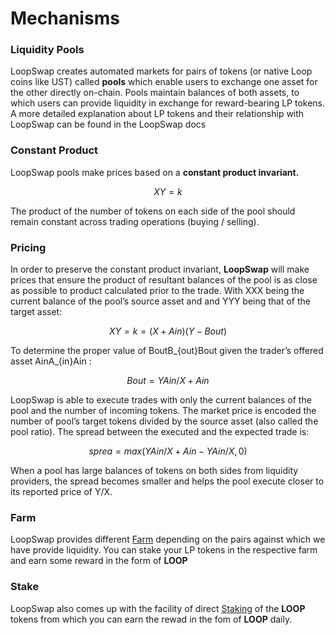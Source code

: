 # Mechanisms

### Liquidity Pools <a href="#liquidity-pools" id="liquidity-pools"></a>

LoopSwap creates automated markets for pairs of tokens (or native Loop coins like UST) called **pools** which enable users to exchange one asset for the other directly on-chain. Pools maintain balances of both assets, to which users can provide liquidity in exchange for reward-bearing LP tokens. A more detailed explanation about LP tokens and their relationship with LoopSwap can be found in the LoopSwap docs

### Constant Product

LoopSwap pools make prices based on a **constant product invariant.**

$$
XY=k
$$

The product of the number of tokens on each side of the pool should remain constant across trading operations (buying / selling).

### Pricing <a href="#pricing" id="pricing"></a>

In order to preserve the constant product invariant, **LoopSwap** will make prices that ensure the product of resultant balances of the pool is as close as possible to product calculated prior to the trade. With XXX being the current balance of the pool’s source asset and and YYY being that of the target asset:

$$
XY=k=(X+Ain​)(Y−Bout​)
$$

To determine the proper value of BoutB_{out}Bout​ given the trader’s offered asset AinA_{in}Ain​ :

$$
Bout​=Y Ain/X+Ain
$$

LoopSwap is able to execute trades with only the current balances of the pool and the number of incoming tokens. The market price is encoded the number of pool’s target tokens divided by the source asset (also called the pool ratio). The spread between the executed and the expected trade is:

$$
sprea=max(Y Ain/X+Ain - YAin/X,0)
$$

When a pool has large balances of tokens on both sides from liquidity providers, the spread becomes smaller and helps the pool execute closer to its reported price of Y/X.

### Farm <a href="#pricing" id="pricing"></a>

LoopSwap provides different [Farm](https://app.gitbook.com/@usama-zeeyou/s/loop/how-to/farming) depending on the pairs against which we have provide liquidity. You can stake your LP tokens in the respective farm and earn some reward in the form of **LOOP**

### Stake <a href="#pricing" id="pricing"></a>

LoopSwap also comes up with the facility of direct [Staking](https://app.gitbook.com/@usama-zeeyou/s/loop/\~/drafts/-MiWZwa3RQdROGa0UaTe/v/master/how-to/stake) of the **LOOP** tokens from which you can earn the rewad in the fom of **LOOP** daily.&#x20;


